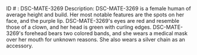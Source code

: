 ID # : DSC-MATE-3269
Description: DSC-MATE-3269 is a female human of average height and build. Her most notable features are the spots on her face, and the purple lip. DSC-MATE-3269's eyes are red and resemble those of a clown, and her head is green with curling edges. DSC-MATE-3269's forehead bears two colored bands, and she wears a medical mask over her mouth for unknown reasons. She also wears a silver chain as an accessory.